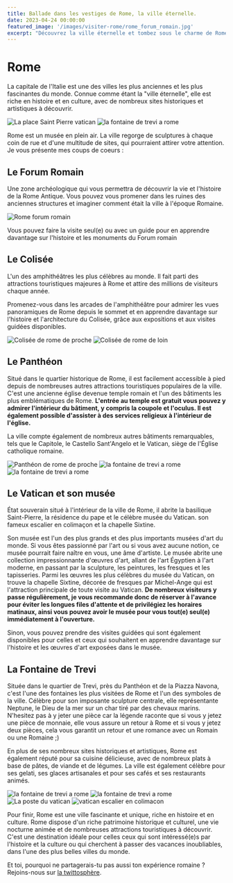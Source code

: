 ```yaml
---
title: Ballade dans les vestiges de Rome, la ville éternelle.
date: 2023-04-24 00:00:00
featured_image: '/images/visiter-rome/rome_forum_romain.jpg'
excerpt: "Découvrez la ville éternelle et tombez sous le charme de Rome, cette ville mythique qui allie histoire, culture, art et gastronomie à la perfection."
---
```


<!-- ![](/images/where-to-go-2023/francesca-tirico-9G9vxsMzi18-unsplash.jpg) -->

# Rome 
La capitale de l'Italie est une des villes les plus anciennes et les plus fascinantes du monde. Connue comme étant la "ville éternelle", elle est riche en histoire et en culture, avec de nombreux sites historiques et artistiques à découvrir.

<div class="gallery" data-columns="2">
    <img src="/images/visiter-rome/La-place-Saint-Pierre.jpg" alt="La place Saint Pierre vatican">
    <img src="/images/visiter-rome/la-fontaine-de-trevi-a-rome.jpg" alt="la fontaine de trevi a rome">
</div>

Rome est un musée en plein air. La ville regorge de sculptures à chaque coin de rue et d'une multitude de sites, qui pourraient attirer votre attention. Je vous présente mes coups de coeurs :

## Le Forum Romain
Une zone archéologique qui vous permettra de découvrir la vie et l'histoire de la Rome Antique. Vous pouvez vous promener dans les ruines des anciennes structures et imaginer comment était la ville à l'époque Romaine. 

<div class="gallery" data-columns="1">
    <img src="/images/visiter-rome/rome_forum_romain.jpg" alt="Rome forum romain">
</div>

Vous pouvez faire la visite seul(e) ou avec un guide pour en apprendre davantage sur l'histoire et les monuments du Forum romain

<div data-gyg-href="https://widget.getyourguide.com/default/city.frame" data-gyg-location-id="2618" data-gyg-locale-code="fr-FR" data-gyg-widget="city" data-gyg-partner-id="BC8WQC0" data-gyg-placement="content-middle" data-gyg-cmp="rome_post_roman_forum"></div>

## Le Colisée
L'un des amphithéâtres les plus célèbres au monde. Il fait parti des attractions touristiques majeures à Rome et attire des millions de visiteurs chaque année.

<div data-gyg-href="https://widget.getyourguide.com/default/city.frame" data-gyg-location-id="2619" data-gyg-locale-code="fr-FR" data-gyg-widget="city" data-gyg-partner-id="BC8WQC0" data-gyg-placement="content-middle" data-gyg-cmp="rome_post_coliseum"></div>

Promenez-vous dans les arcades de l'amphithéâtre pour admirer les vues panoramiques de Rome depuis le sommet et en apprendre davantage sur l'histoire et l'architecture du Colisée, grâce aux expositions et aux visites guidées disponibles.

<div class="gallery" data-columns="2">
    <img src="/images/visiter-rome/colisee-de-rome-proche.jpg" alt="Colisée de rome de proche">
    <img src="/images/visiter-rome/colisee-de-rome-loin.jpg" alt="Colisée de rome de loin">
</div>

## Le Panthéon
Situé dans le quartier historique de Rome, il est facilement accessible à pied depuis de nombreuses autres attractions touristiques populaires de la ville. C'est une ancienne église devenue temple romain et l'un des bâtiments les plus emblématiques de Rome. **L'entrée au temple est gratuit vous pouvez y admirer l'intérieur du bâtiment, y compris la coupole et l'oculus. Il est également possible d'assister à des services religieux à l'intérieur de l'église.**

La ville compte également de nombreux autres bâtiments remarquables, tels que le Capitole, le Castello Sant'Angelo et le Vatican, siège de l'Église catholique romaine.

<div class="gallery" data-columns="3">
	<img src="/images/visiter-rome/pantheon-de-rome.jpg" alt="Panthéon de rome de proche">
    <img src="/images/visiter-rome/voiture-nuit-rome.jpg" alt="la fontaine de trevi a rome">
    <img src="/images/visiter-rome/monument-victor-emmanuel-deux-loin.jpg" alt="la fontaine de trevi a rome">
</div>

## Le Vatican et son musée
État souverain situé à l'intérieur de la ville de Rome, il abrite la basilique Saint-Pierre, la résidence du pape et le célèbre musée du Vatican. son fameux escalier en colimaçon et la chapelle Sixtine.

Son musée est l'un des plus grands et des plus importants musées d'art du monde. Si vous êtes passionné par l'art ou si vous avez aucune notion, ce musée pourrait faire naître en vous, une âme d'artiste. Le musée abrite une collection impressionnante d'œuvres d'art, allant de l'art Égyptien à l'art moderne, en passant par la sculpture, les peintures, les fresques et les tapisseries. Parmi les œuvres les plus célèbres du musée du Vatican, on trouve la chapelle Sixtine, décorée de fresques par Michel-Ange qui est l'attraction principale de toute visite au Vatican. **De nombreux visiteurs y passe régulièrement, je vous recommande donc de réserver à l'avance pour éviter les longues files d'attente et de privilégiez les horaires matinaux, ainsi vous pouvez avoir le musée pour vous tout(e) seul(e) immédiatement à l'ouverture.**

<div data-gyg-href="https://widget.getyourguide.com/default/city.frame" data-gyg-location-id="524" data-gyg-locale-code="fr-FR" data-gyg-widget="city" data-gyg-partner-id="BC8WQC0" data-gyg-placement="content-middle" data-gyg-cmp="rome_post_vatican"></div>

Sinon, vous pouvez prendre des visites guidées qui sont également disponibles pour celles et ceux qui souhaitent en apprendre davantage sur l'histoire et les œuvres d'art exposées dans le musée.

## La Fontaine de Trevi
Située dans le quartier de Trevi, près du Panthéon et de la Piazza Navona, c'est l'une des fontaines les plus visitées de Rome et l'un des symboles de la ville. Célèbre pour son imposante sculpture centrale, elle représentante Neptune, le Dieu de la mer sur un char tiré par des chevaux marins. N'hesitez pas à y jeter une pièce car la légende raconte que si vous y jetez une pièce de monnaie, elle vous assure un retour à Rome et si vous y jetez deux pièces, cela vous garantit un retour et une romance avec un Romain ou une Romaine ;) 

En plus de ses nombreux sites historiques et artistiques, Rome est également réputé pour sa cuisine délicieuse, avec de nombreux plats à base de pâtes, de viande et de légumes. La ville est également célèbre pour ses gelati, ses glaces artisanales et pour ses cafés et ses restaurants animés.

<div class="gallery" data-columns="4">
    <img src="/images/visiter-rome/monument-victor-emmanuel-deux-proche.jpg" alt="la fontaine de trevi a rome">
    <img src="/images/visiter-rome/homme-accordeon.jpg" alt="la fontaine de trevi a rome">
    <img src="/images/visiter-rome/vatican-poste.jpg" alt="La poste du vatican">
    <img src="/images/visiter-rome/vatican-colimacon.jpg" alt="vatican escalier en colimacon">
</div>

Pour finir, Rome est une ville fascinante et unique, riche en histoire et en culture. Rome dispose d'un riche patrimoine historique et culturel, une vie nocturne animée et de nombreuses attractions touristiques à découvrir. C'est une destination idéale pour celles ceux qui sont intéressé(e)s par l'histoire et la culture ou qui cherchent à passer des vacances inoubliables, dans l'une des plus belles villes du monde.

Et toi, pourquoi ne partagerais-tu pas aussi ton expérience romaine ? Rejoins-nous sur [la twittosphère](https://mobile.twitter.com/search?q=journaldunvoyageur.fr). 
